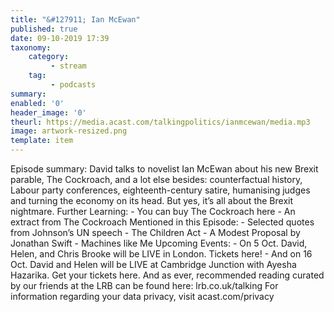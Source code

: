 ```yaml
---
title: "&#127911; Ian McEwan"
published: true
date: 09-10-2019 17:39
taxonomy:
    category:
         - stream
    tag:
         - podcasts
summary:
enabled: '0'
header_image: '0'
theurl: https://media.acast.com/talkingpolitics/ianmcewan/media.mp3
image: artwork-resized.png
template: item
---
```

 
Episode summary: David talks to novelist Ian McEwan about his new Brexit parable, The Cockroach, and a lot else besides: counterfactual history, Labour party conferences, eighteenth-century satire, humanising judges and turning the economy on its head. But yes, it’s all about the Brexit nightmare. Further Learning: - You can buy The Cockroach here - An extract from The Cockroach Mentioned in this Episode: - Selected quotes from Johnson’s UN speech - The Children Act - A Modest Proposal by Jonathan Swift - Machines like Me Upcoming Events: - On 5 Oct. David, Helen, and Chris Brooke will be LIVE in London. Tickets here! - And on 16 Oct. David and Helen will be LIVE at Cambridge Junction with Ayesha Hazarika. Get your tickets here. And as ever, recommended reading curated by our friends at the LRB can be found here: lrb.co.uk/talking For information regarding your data privacy, visit acast.com/privacy
